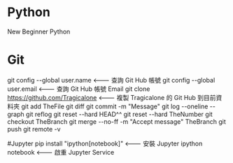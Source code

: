 # Python
New Beginner Python

# Git
git config --global user.name            <--- 查詢 Git Hub 帳號
git config --global user.email           <--- 查詢 Git Hub 帳號 Email
git clone https://github.com/Tragicalone <--- 複製 Tragicalone 的 Git Hub 到目前資料夾
git add TheFile
git diff
git commit -m "Message"
git log --oneline --graph
git reflog
git reset --hard HEAD^^
git reset --hard TheNumber
git checkout TheBranch
git merge --no-ff -m "Accept message" TheBranch
git push
git remote -v

#Jupyter
pip install "ipython[notebook]"   <--- 安裝 Jupyter
ipython notebook                  <--- 啟重 Jupyter Service
